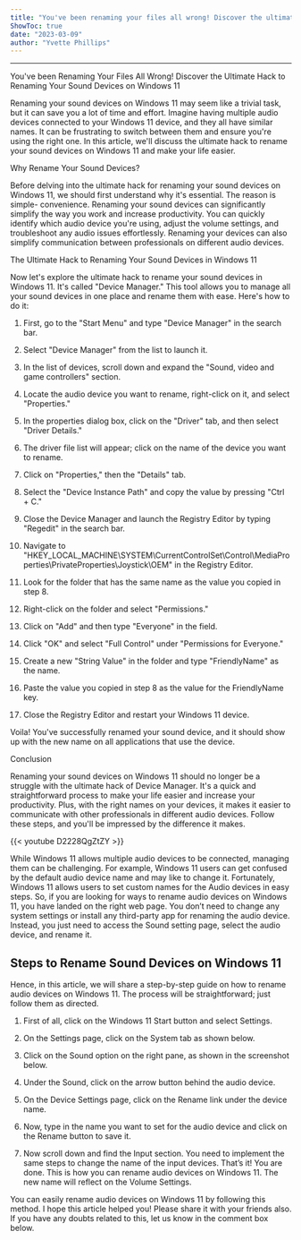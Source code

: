 ```yaml
---
title: "You've been renaming your files all wrong! Discover the ultimate hack to renaming your sound devices on Windows 11!"
ShowToc: true 
date: "2023-03-09"
author: "Yvette Phillips"
---
```

*****
You've been Renaming Your Files All Wrong! Discover the Ultimate Hack to Renaming Your Sound Devices on Windows 11

Renaming your sound devices on Windows 11 may seem like a trivial task, but it can save you a lot of time and effort. Imagine having multiple audio devices connected to your Windows 11 device, and they all have similar names. It can be frustrating to switch between them and ensure you're using the right one. In this article, we'll discuss the ultimate hack to rename your sound devices on Windows 11 and make your life easier.

Why Rename Your Sound Devices?

Before delving into the ultimate hack for renaming your sound devices on Windows 11, we should first understand why it's essential. The reason is simple- convenience. Renaming your sound devices can significantly simplify the way you work and increase productivity. You can quickly identify which audio device you're using, adjust the volume settings, and troubleshoot any audio issues effortlessly. Renaming your devices can also simplify communication between professionals on different audio devices.

The Ultimate Hack to Renaming Your Sound Devices in Windows 11

Now let's explore the ultimate hack to rename your sound devices in Windows 11. It's called "Device Manager." This tool allows you to manage all your sound devices in one place and rename them with ease. Here's how to do it:

1. First, go to the "Start Menu" and type "Device Manager" in the search bar.

2. Select "Device Manager" from the list to launch it.

3. In the list of devices, scroll down and expand the "Sound, video and game controllers" section.

4. Locate the audio device you want to rename, right-click on it, and select "Properties."

5. In the properties dialog box, click on the "Driver" tab, and then select "Driver Details."

6. The driver file list will appear; click on the name of the device you want to rename.

7. Click on "Properties," then the "Details" tab.

8. Select the "Device Instance Path" and copy the value by pressing "Ctrl + C."

9. Close the Device Manager and launch the Registry Editor by typing "Regedit" in the search bar.

10. Navigate to "HKEY_LOCAL_MACHINE\SYSTEM\CurrentControlSet\Control\MediaProperties\PrivateProperties\Joystick\OEM" in the Registry Editor.

11. Look for the folder that has the same name as the value you copied in step 8.

12. Right-click on the folder and select "Permissions."

13. Click on "Add" and then type "Everyone" in the field.

14. Click "OK" and select "Full Control" under "Permissions for Everyone."

15. Create a new "String Value" in the folder and type "FriendlyName" as the name.

16. Paste the value you copied in step 8 as the value for the FriendlyName key.

17. Close the Registry Editor and restart your Windows 11 device.

Voila! You've successfully renamed your sound device, and it should show up with the new name on all applications that use the device.

Conclusion

Renaming your sound devices on Windows 11 should no longer be a struggle with the ultimate hack of Device Manager. It's a quick and straightforward process to make your life easier and increase your productivity. Plus, with the right names on your devices, it makes it easier to communicate with other professionals in different audio devices. Follow these steps, and you'll be impressed by the difference it makes.

{{< youtube D2228QgZtZY >}} 



While Windows 11 allows multiple audio devices to be connected, managing them can be challenging. For example, Windows 11 users can get confused by the default audio device name and may like to change it.
Fortunately, Windows 11 allows users to set custom names for the Audio devices in easy steps. So, if you are looking for ways to rename audio devices on Windows 11, you have landed on the right web page.
You don’t need to change any system settings or install any third-party app for renaming the audio device. Instead, you just need to access the Sound setting page, select the audio device, and rename it.

 
## Steps to Rename Sound Devices on Windows 11


Hence, in this article, we will share a step-by-step guide on how to rename audio devices on Windows 11. The process will be straightforward; just follow them as directed.
1. First of all, click on the Windows 11 Start button and select Settings.

2. On the Settings page, click on the System tab as shown below.

3. Click on the Sound option on the right pane, as shown in the screenshot below.

4. Under the Sound, click on the arrow button behind the audio device.

5. On the Device Settings page, click on the Rename link under the device name.

6. Now, type in the name you want to set for the audio device and click on the Rename button to save it.

7. Now scroll down and find the Input section. You need to implement the same steps to change the name of the input devices.
That’s it! You are done. This is how you can rename audio devices on Windows 11. The new name will reflect on the Volume Settings.

You can easily rename audio devices on Windows 11 by following this method. I hope this article helped you! Please share it with your friends also. If you have any doubts related to this, let us know in the comment box below.






